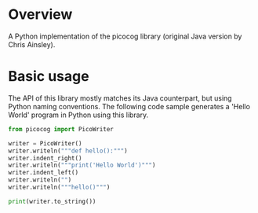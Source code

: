 # Overview
A Python implementation of the picocog library (original Java version by Chris Ainsley).

# Basic usage

The API of this library mostly matches its Java counterpart, but using Python naming conventions. The following code sample generates a 'Hello World' program in Python using this library.

```python
from picocog import PicoWriter

writer = PicoWriter()
writer.writeln("""def hello():""")
writer.indent_right()
writer.writeln("""print('Hello World')""")
writer.indent_left()
writer.writeln("")
writer.writeln("""hello()""")

print(writer.to_string())
```
